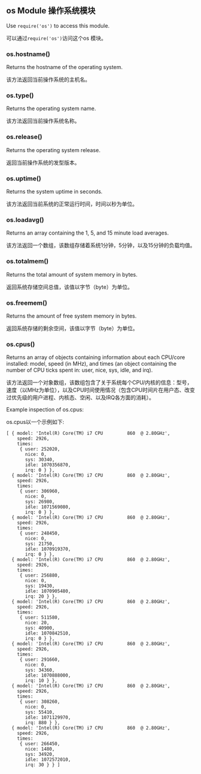 ## os Module 操作系统模块

Use `require('os')` to access this module.

可以通过`require('os')`访问这个os 模块。

### os.hostname()

Returns the hostname of the operating system.

该方法返回当前操作系统的主机名。

### os.type()

Returns the operating system name.

该方法返回当前操作系统名称。

### os.release()

Returns the operating system release.

返回当前操作系统的发型版本。

### os.uptime()

Returns the system uptime in seconds.

该方法返回当前系统的正常运行时间，时间以秒为单位。

### os.loadavg()

Returns an array containing the 1, 5, and 15 minute load averages.

该方法返回一个数组，该数组存储着系统1分钟，5分钟，以及15分钟的负载均值。

### os.totalmem()

Returns the total amount of system memory in bytes.

返回系统存储空间总值，该值以字节（byte）为单位。

### os.freemem()

Returns the amount of free system memory in bytes.

返回系统存储的剩余空间，该值以字节（byte）为单位。

### os.cpus()

Returns an array of objects containing information about each CPU/core installed: model, speed (in MHz), and times (an object containing the number of 
CPU ticks spent in: user, nice, sys, idle, and irq).

该方法返回一个对象数组，该数组包含了关于系统每个CPU/内核的信息：型号，速度（以MHz为单位），以及CPU时间使用情况（包含CPU时间片在用户态、改变过优先级的用户进程、内核态、空闲、以及IRQ各方面的消耗）。


Example inspection of os.cpus:

os.cpus以一个示例如下:

    [ { model: 'Intel(R) Core(TM) i7 CPU         860  @ 2.80GHz',
        speed: 2926,
        times:
         { user: 252020,
           nice: 0,
           sys: 30340,
           idle: 1070356870,
           irq: 0 } },
      { model: 'Intel(R) Core(TM) i7 CPU         860  @ 2.80GHz',
        speed: 2926,
        times:
         { user: 306960,
           nice: 0,
           sys: 26980,
           idle: 1071569080,
           irq: 0 } },
      { model: 'Intel(R) Core(TM) i7 CPU         860  @ 2.80GHz',
        speed: 2926,
        times:
         { user: 248450,
           nice: 0,
           sys: 21750,
           idle: 1070919370,
           irq: 0 } },
      { model: 'Intel(R) Core(TM) i7 CPU         860  @ 2.80GHz',
        speed: 2926,
        times:
         { user: 256880,
           nice: 0,
           sys: 19430,
           idle: 1070905480,
           irq: 20 } },
      { model: 'Intel(R) Core(TM) i7 CPU         860  @ 2.80GHz',
        speed: 2926,
        times:
         { user: 511580,
           nice: 20,
           sys: 40900,
           idle: 1070842510,
           irq: 0 } },
      { model: 'Intel(R) Core(TM) i7 CPU         860  @ 2.80GHz',
        speed: 2926,
        times:
         { user: 291660,
           nice: 0,
           sys: 34360,
           idle: 1070888000,
           irq: 10 } },
      { model: 'Intel(R) Core(TM) i7 CPU         860  @ 2.80GHz',
        speed: 2926,
        times:
         { user: 308260,
           nice: 0,
           sys: 55410,
           idle: 1071129970,
           irq: 880 } },
      { model: 'Intel(R) Core(TM) i7 CPU         860  @ 2.80GHz',
        speed: 2926,
        times:
         { user: 266450,
           nice: 1480,
           sys: 34920,
           idle: 1072572010,
           irq: 30 } } ]
